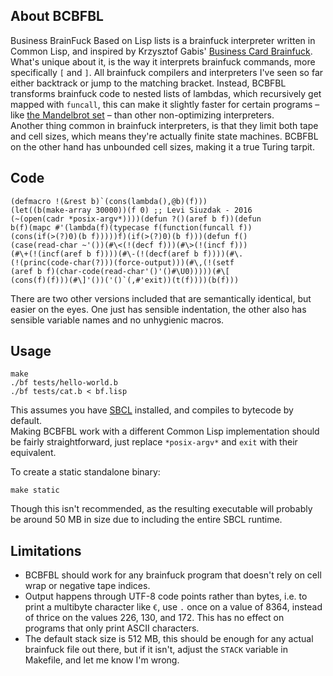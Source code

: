 ## About BCBFBL
Business BrainFuck Based on Lisp lists is a brainfuck interpreter written in Common Lisp, and inspired by Krzysztof Gabis' [Business Card Brainfuck](https://github.com/kgabis/business-card-brainfuck).  
What's unique about it, is the way it interprets brainfuck commands, more specifically `[` and `]`. All brainfuck compilers and interpreters I've seen so far either backtrack or jump to the matching bracket. Instead, BCBFBL transforms brainfuck code to nested lists of lambdas, which recursively get mapped with `funcall`, this can make it slightly faster for certain programs – like [the Mandelbrot set](http://esoteric.sange.fi/brainfuck/utils/mandelbrot/mandelbrot.b) – than other non-optimizing interpreters.  
Another thing common in brainfuck interpreters, is that they limit both tape and cell sizes, which means they're actually finite state machines. BCBFBL on the other hand has unbounded cell sizes, making it a true Turing tarpit.

## Code
```Lisp
(defmacro !(&rest b)`(cons(lambda(),@b)(f)))
(let((b(make-array 30000))(f 0) ;; Levi Siuzdak - 2016
(~(open(cadr *posix-argv*))))(defun ?()(aref b f))(defun
b(f)(mapc #'(lambda(f)(typecase f(function(funcall f))
(cons(if(>(?)0)(b f)))))f)(if(>(?)0)(b f)))(defun f()
(case(read-char ~'())(#\<(!(decf f)))(#\>(!(incf f)))
(#\+(!(incf(aref b f))))(#\-(!(decf(aref b f))))(#\.
(!(princ(code-char(?)))(force-output)))(#\,(!(setf
(aref b f)(char-code(read-char'()'()#\U0)))))(#\[
(cons(f)(f)))(#\]'())('()`(,#'exit))(t(f))))(b(f)))
```
There are two other versions included that are semantically identical, but easier on the eyes. One just has sensible indentation, the other also has sensible variable names and no unhygienic macros.

## Usage
```
make
./bf tests/hello-world.b
./bf tests/cat.b < bf.lisp
```
This assumes you have [SBCL](http://www.sbcl.org) installed, and compiles to bytecode by default.  
Making BCBFBL work with a different Common Lisp implementation should be fairly straightforward, just replace `*posix-argv*` and `exit` with their equivalent.

To create a static standalone binary:  
```
make static
```
Though this isn't recommended, as the resulting executable will probably be around 50 MB in size due to including the entire SBCL runtime.

## Limitations
- BCBFBL should work for any brainfuck program that doesn't rely on cell wrap or negative tape indices.  
- Output happens through UTF-8 code points rather than bytes, i.e. to print a multibyte character like `€`, use `.` once on a value of 8364, instead of thrice on the values 226, 130, and 172. This has no effect on programs that only print ASCII characters.  
- The default stack size is 512 MB, this should be enough for any actual brainfuck file out there, but if it isn't, adjust the `STACK` variable in Makefile, and let me know I'm wrong.
